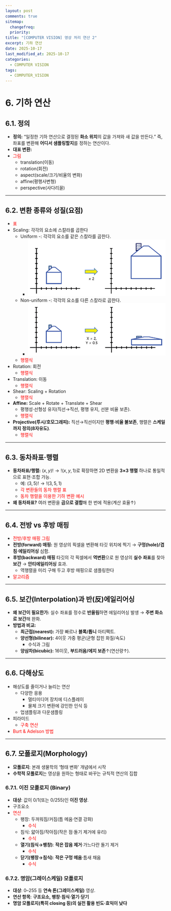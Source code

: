 ```yaml
---
layout: post
comments: true
sitemap:
  changefreq:
  priority:
title: "[COMPUTER VISION] 영상 처리 연산 2"
excerpt: 기하 연산
date: 2025-10-17
last_modified_at: 2025-10-17
categories:
  - COMPUTER VISION
tags:
  - COMPUTER_VISION
---
```


# 6. 기하 연산

## 6.1. 정의

- **정의:** “일정한 기하 연산으로 결정된 **화소 위치**의 값을 가져와 새 값을 만든다.” 즉, 좌표를 변환해 **어디서 샘플링할지**를 정하는 연산이다.
- **대표 변환:**
- <font color="#ff0000">그림</font>
	- translation(이동)
	- rotation(회전)
	- aspect(scale/크기/비율의 변화)
	- affine(평행사변형)
	- perspective(사다리꼴)

---

## 6.2. 변환 종류와 성질(요점)

- <font color="#ff0000">표</font>
- Scaling: 각각의 요소에 스칼라를 곱한다
	- Uniform -: 각각의 요소를 같은 스칼라를 곱한다.
		- ![](../../_image/2025-10-17-14-13-52.png)
	- Non-uniform -: 각각의 요소를 다른 스칼라로 곱한다.
		- ![](../../_image/2025-10-17-14-14-07.png)
	- <font color="#ff0000">행렬식</font>
- Rotation: 회전
	- <font color="#ff0000">행렬식</font>
- Translation: 이동
	- <font color="#ff0000">행렬식</font>
- Shear: Scaling + Rotation
	- <font color="#ff0000">행렬식</font>
- **Affine:** Scale + Rotate + Translate + Shear
	- 평행성·선형성 유지(직선→직선, 평행 유지, 선분 비율 보존).
	- <font color="#ff0000">행렬식</font>
- **Projective(투시/호모그래피):** 직선→직선이지만 **평행·비율 불보존**, 행렬은 **스케일까지 정의(8자유도)**.
	- <font color="#ff0000">행렬식</font>

---

## 6.3. 동차좌표·행렬

- **동차좌표/행렬:** $(x,y)!\to!(x,y,1)$로 확장하면 2D 변환을 **3×3 행렬** 하나로 통일적으로 표현·조합 가능.
	- 예: $(3,5)!\to!(3,5,1)$
	- <font color="#ff0000">각 변환들의 동차 행렬 표</font>
	- <font color="#ff0000">동차 행렬을 이용한 기하 변환 예시</font>
- **왜 동차좌표?** 여러 변환을 **곱으로 결합**해 한 번에 적용(계산 효율↑)

---

## 6.4. 전방 vs 후방 매핑

- <font color="#ff0000">전방/후방 매핑 그림</font>
- **전방(forward) 매핑:** 원 영상의 픽셀을 변환해 타깃 위치에 찍기 → **구멍(hole)/겹침**·**에일리어싱** 심함.
- **후방(backward) 매핑** 타깃의 각 픽셀에서 **역변환**으로 원 영상의 **실수 좌표**를 찾아 **보간** → **안티에일리어싱** 효과.
	- 역행렬을 미리 구해 두고 후방 매핑으로 샘플링한다
- <font color="#ff0000">알고리즘</font>

---

## 6.5. 보간(Interpolation)과 반(反)에일리어싱

- **왜 보간이 필요한가:** 실수 좌표를 정수로 **반올림**하면 에일리어싱 발생 → **주변 화소로 보간**해 완화.
- **방법과 비교:**
    - **최근접(nearest):** 가장 빠르나 **블록/톱니** 아티팩트.
    - **양선형(bilinear):** 4이웃 가중 평균(균형 잡힌 화질/속도)
	    - 수식과 그림
    - **양삼차(bicubic):** 16이웃, **부드러움/에지 보존**↑(연산량↑).

---

## 6.6. 다해상도

- 해상도를 줄이거나 늘리는 연산
	- 다양한 응용
		- 멀티미디어 장치에 디스플레이
		- 물체 크기 변환에 강인한 인식 등
	- 업샘플링과 다운샘플링
- 피라미드
	- <font color="#ff0000">구축 연산</font>
- <font color="#ff0000">Burt & Adelson 방법</font>

---

## 6.7. 모폴로지(Morphology)

- **모폴로지**: 본래 생물학의 ‘형태 변화’ 개념에서 시작
- **수학적 모폴로지**는 영상을 원하는 형태로 바꾸는 규칙적 연산의 집합

### 6.7.1. 이진 모폴로지 (Binary)

- **대상**: 값이 0/1(또는 0/255)인 **이진 영상**.
- 구조요소
- <font color="#ff0000">연산</font>
	- 팽창: 두꺼워짐/커짐(틈 메움·연결 강화)
		- <font color="#ff0000">수식</font>
	- 침식: 얇아짐/작아짐(작은 점·돌기 제거에 유리)
		- <font color="#ff0000">수식</font>
	- **열기(침식→팽창)**: **작은 잡음 제거**·가느다란 돌기 제거
		- <font color="#ff0000">수식</font>
	- **닫기(팽창→침식)**: **작은 구멍 메움**·틈새 채움
		- <font color="#ff0000">수식</font>

### 6.7.2. 명암(그레이스케일) 모폴로지

- **대상**: 0–255 등 **연속 톤(그레이스케일)** 영상.
- **연산 항목**: **구조요소, 팽창·침식·열기·닫기**
- **명암 모폴로지(특히 closing 등)의 실전 활용 빈도·효익이 낮다**